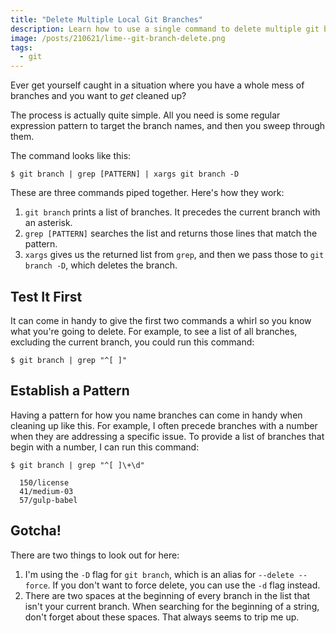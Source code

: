 ```yaml
---
title: "Delete Multiple Local Git Branches"
description: Learn how to use a single command to delete multiple git branches.
image: /posts/210621/lime--git-branch-delete.png
tags:
  - git
---
```


Ever get yourself caught in a situation where you have a whole mess of branches and you want to _get_ cleaned up?

The process is actually quite simple. All you need is some regular expression pattern to target the branch names, and then you sweep through them.

The command looks like this:

    $ git branch | grep [PATTERN] | xargs git branch -D

These are three commands piped together. Here's how they work:

1. `git branch` prints a list of branches. It precedes the current branch with an asterisk.
2. `grep [PATTERN]` searches the list and returns those lines that match the pattern.
3. `xargs` gives us the returned list from `grep`, and then we pass those to `git branch -D`, which deletes the branch.

## Test It First

It can come in handy to give the first two commands a whirl so you know what you're going to delete. For example, to see a list of all branches, excluding the current branch, you could run this command:

    $ git branch | grep "^[ ]"

## Establish a Pattern

Having a pattern for how you name branches can come in handy when cleaning up like this. For example, I often precede branches with a number when they are addressing a specific issue. To provide a list of branches that begin with a number, I can run this command:

    $ git branch | grep "^[ ]\+\d"

      150/license
      41/medium-03
      57/gulp-babel

## Gotcha!

There are two things to look out for here:

1. I'm using the `-D` flag for `git branch`, which is an alias for `--delete --force`. If you don't want to force delete, you can use the `-d` flag instead.
2. There are two spaces at the beginning of every branch in the list that isn't your current branch. When searching for the beginning of a string, don't forget about these spaces. That always seems to trip me up.
